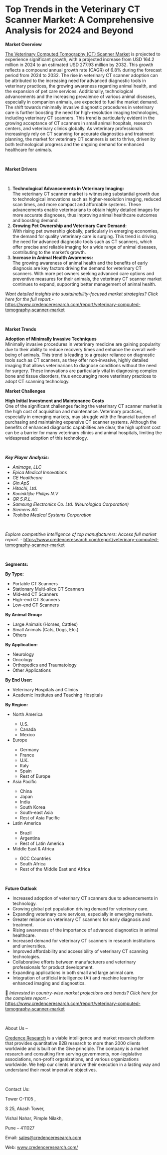 # Top Trends in the Veterinary CT Scanner Market: A Comprehensive Analysis for 2024 and Beyond


<p><strong>Market Overview</strong></p>
<p><a href="https://www.credenceresearch.com/report/veterinary-computed-tomography-scanner-market">The Veterinary Computed Tomography (CT) Scanner Market</a> is projected to experience significant growth, with a projected increase from USD 164.2 million in 2024 to an estimated USD 277.93 million by 2032. This growth reflects a compound annual growth rate (CAGR) of 6.8% during the forecast period from 2024 to 2032. The rise in veterinary CT scanner adoption can be attributed to the increasing need for advanced diagnostic tools in veterinary practices, the growing awareness regarding animal health, and the expansion of pet care services. Additionally, technological advancements and the increasing prevalence of various animal diseases, especially in companion animals, are expected to fuel the market demand. The shift towards minimally invasive diagnostic procedures in veterinary care is further boosting the need for high-resolution imaging technologies, including veterinary CT scanners. This trend is particularly evident in the growing acceptance of CT scanners in small animal hospitals, research centers, and veterinary clinics globally. As veterinary professionals increasingly rely on CT scanning for accurate diagnostics and treatment planning, the market for veterinary CT scanners is set to thrive, driven by both technological progress and the ongoing demand for enhanced healthcare for animals.</p>
<p><strong>&nbsp;</strong></p>
<p><strong>Market Drivers</strong></p>
<p><strong>&nbsp;</strong></p>
<ol>
<li><strong>Technological Advancements in Veterinary Imaging:</strong><br data-start="1416" data-end="1419" /> The veterinary CT scanner market is witnessing substantial growth due to technological innovations such as higher-resolution imaging, reduced scan times, and more compact and affordable systems. These advancements enable veterinarians to obtain highly detailed images for more accurate diagnoses, thus improving animal healthcare outcomes and boosting demand.</li>
<li data-start="1783" data-end="2158"><strong data-start="1783" data-end="1836">Growing Pet Ownership and Veterinary Care Demand:</strong><br data-start="1836" data-end="1839" /> With rising pet ownership globally, particularly in emerging economies, the demand for quality veterinary care is surging. This trend is driving the need for advanced diagnostic tools such as CT scanners, which offer precise and reliable imaging for a wide range of animal diseases, contributing to the market&rsquo;s growth.</li>
<li data-start="2163" data-end="2538"><strong data-start="2163" data-end="2203">Increase in Animal Health Awareness:</strong><br data-start="2203" data-end="2206" /> The growing awareness of animal health and the benefits of early diagnosis are key factors driving the demand for veterinary CT scanners. With more pet owners seeking advanced care options and preventive measures for their animals, the veterinary CT scanner market continues to expand, supporting better management of animal health.</li>
</ol>
<p><em>Want detailed insights into sustainability-focused market strategies? Click here for the full report.- </em><a href="https://www.credenceresearch.com/report/veterinary-computed-tomography-scanner-market">https://www.credenceresearch.com/report/veterinary-computed-tomography-scanner-market</a></p>
<p>&nbsp;</p>
<p><strong>Market Trends</strong></p>
<p><strong>Adoption of Minimally Invasive Techniques</strong><br /> Minimally invasive procedures in veterinary medicine are gaining popularity due to their ability to reduce recovery times and enhance the overall well-being of animals. This trend is leading to a greater reliance on diagnostic tools such as CT scanners, as they offer non-invasive, highly detailed imaging that allows veterinarians to diagnose conditions without the need for surgery. These innovations are particularly vital in diagnosing complex bone and tissue disorders, thus encouraging more veterinary practices to adopt CT scanning technology.</p>
<p><strong>Market Challenges</strong></p>
<p><strong>High Initial Investment and Maintenance Costs</strong><br /> One of the significant challenges facing the veterinary CT scanner market is the high cost of acquisition and maintenance. Veterinary practices, especially in emerging markets, may struggle with the financial burden of purchasing and maintaining expensive CT scanner systems. Although the benefits of enhanced diagnostic capabilities are clear, the high upfront cost can be a barrier for many veterinary clinics and animal hospitals, limiting the widespread adoption of this technology.</p>
<p><em>&nbsp;</em></p>
<p><strong><em>Key Player Analysis:</em></strong></p>
<ul>
<li><em>Animage, LLC</em></li>
<li><em>Epica Medical Innovations</em></li>
<li><em>GE Healthcare</em></li>
<li><em>Gin ApS</em></li>
<li><em>Hitachi, Ltd.</em></li>
<li><em>Koninklijke Philips N.V</em></li>
<li><em>QR S.R.L.</em></li>
<li><em>Samsung Electronics Co. Ltd. (Neurologica Corporation)</em></li>
<li><em>Siemens AG</em></li>
<li><em>Toshiba Medical Systems Corporation</em></li>
</ul>
<p><em>&nbsp;</em></p>
<p><em>Explore competitive intelligence of top manufacturers: Access full market report. - </em><a href="https://www.credenceresearch.com/report/veterinary-computed-tomography-scanner-market">https://www.credenceresearch.com/report/veterinary-computed-tomography-scanner-market</a></p>
<p>&nbsp;</p>
<p><strong>Segments:</strong></p>
<p><strong>By Type:</strong></p>
<ul>
<li>Portable CT Scanners</li>
<li>Stationary Multi-slice CT Scanners</li>
<li>Mid-end CT Scanners</li>
<li>High-end CT Scanners</li>
<li>Low-end CT Scanners</li>
</ul>
<p><strong>By Animal Group:</strong></p>
<ul>
<li>Large Animals (Horses, Cattles)</li>
<li>Small Animals (Cats, Dogs, Etc.)</li>
<li>Others</li>
</ul>
<p><strong>By Application:</strong></p>
<ul>
<li>Neurology</li>
<li>Oncology</li>
<li>Orthopedics and Traumatology</li>
<li>Other Applications</li>
</ul>
<p><strong>By End User:</strong></p>
<ul>
<li>Veterinary Hospitals and Clinics</li>
<li>Academic Institutes and Teaching Hospitals</li>
</ul>
<p><strong>By Region:</strong></p>
<ul>
<li>North America</li>
<ul>
<li>U.S.</li>
<li>Canada</li>
<li>Mexico</li>
</ul>
<li>Europe</li>
<ul>
<li>Germany</li>
<li>France</li>
<li>U.K.</li>
<li>Italy</li>
<li>Spain</li>
<li>Rest of Europe</li>
</ul>
<li>Asia Pacific</li>
<ul>
<li>China</li>
<li>Japan</li>
<li>India</li>
<li>South Korea</li>
<li>South-east Asia</li>
<li>Rest of Asia Pacific</li>
</ul>
<li>Latin America</li>
<ul>
<li>Brazil</li>
<li>Argentina</li>
<li>Rest of Latin America</li>
</ul>
<li>Middle East &amp; Africa</li>
<ul>
<li>GCC Countries</li>
<li>South Africa</li>
<li>Rest of the Middle East and Africa</li>
</ul>
</ul>
<p>&nbsp;</p>
<p><strong>Future Outlook </strong></p>
<ul>
<li>Increased adoption of veterinary CT scanners due to advancements in technology.</li>
<li>Growing global pet population driving demand for veterinary care.</li>
<li>Expanding veterinary care services, especially in emerging markets.</li>
<li>Greater reliance on veterinary CT scanners for early diagnosis and treatment.</li>
<li>Rising awareness of the importance of advanced diagnostics in animal healthcare.</li>
<li>Increased demand for veterinary CT scanners in research institutions and universities.</li>
<li>Improved affordability and accessibility of veterinary CT scanning technologies.</li>
<li>Collaborative efforts between manufacturers and veterinary professionals for product development.</li>
<li>Expanding applications in both small and large animal care.</li>
<li>Integration of artificial intelligence (AI) and machine learning for enhanced imaging and diagnostics.</li>
</ul>
<p>📌 <em>Interested in country-wise market projections and trends? Click here for the complete report.- </em><a href="https://www.credenceresearch.com/report/veterinary-computed-tomography-scanner-market">https://www.credenceresearch.com/report/veterinary-computed-tomography-scanner-market</a></p>
<p>&nbsp;</p>
<p>About Us &ndash;</p>
<p><a href="https://www.credenceresearch.com/">Credence Research</a> is a viable intelligence and market research platform that provides quantitative B2B research to more than 2000 clients worldwide and is built on the Give principle. The company is a market research and consulting firm serving governments, non-legislative associations, non-profit organizations, and various organizations worldwide. We help our clients improve their execution in a lasting way and understand their most imperative objectives.</p>
<p>&nbsp;</p>
<p>Contact Us:</p>
<p>Tower C-1105 ,</p>
<p>S 25, Akash Tower,</p>
<p>Vishal Nahar, Pimple Nilakh,</p>
<p>Pune &ndash; 411027</p>
<p>Email: <a href="mailto:sales@credenceresearch.com">sales@credenceresearch.com</a></p>
<p>Web: <a href="http://www.credenceresearch.com/">www.credenceresearch.com/</a></p>
